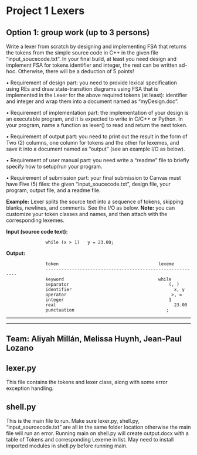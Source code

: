 # Project 1 Lexers


## Option 1: group work (up to 3 persons)  
 
Write a lexer from scratch by designing and implementing FSA that returns the tokens from the simple source code in C++ in the given file “input_soucecode.txt”. In your final build, at least you need design and implement FSA for tokens identifier and integer, the rest can be written ad-hoc. Otherwise, there will be a deduction of 5 points! 
 
• Requirement  of  design  part:  you  need  to  provide  lexical  specification  using  REs  and draw state-transition diagrams using FSA that is implemented in the Lexer for the above required tokens (at least): identifier and integer and wrap them into a document named as 
“myDesign.doc”. 

• Requirement of implementation part: the implementation of your design is an executable program, and it is expected to write in C/C++ or Python. In your program, name a function as lexer() to read and return the next token.   

• Requirement  of  output  part:  you  need  to  print  out  the  result  in  the  form  of  Two  (2) columns,  one  column  for  tokens  and  the  other  for  lexemes,  and  save  it  into  a  document named as “output” (see an example I/O as below). 

• Requirement of user manual part: you need write a “readme” file to briefly specify how to setup/run your program. 

• Requirement  of  submission  part:  your  final  submission  to  Canvas  must  have  Five  (5) files: the given “input_soucecode.txt”, design file, your program, output file, and a readme file. 

**Example:** Lexer splits the source text into a sequence of tokens, skipping blanks, newlines, and comments. See the I/O as below. **Note:** you can customize your token classes and names, and then attach with the corresponding lexemes. 

**Input (source code text):**

                   while (x > 1)   y = 23.00; 
  
**Output:**
 
                   token                                      lexeme
                   -----------------------------------------------------------
                   keyword                                    while 
                   separator                                      (, )            
                   identifier                                       x, y 
                   operator                                        >, = 
                   integer                                        1 
                   real                                             23.00  
                   punctuation                                   ; 

-------------------------------------------------------------------------------
-------------------------------------------------------------------------------

## Team: Aliyah Millán, Melissa Huynh, Jean-Paul Lozano
## lexer.py
This file contains the tokens and lexer class, along with some error exception handling. 

## shell.py
This is the main file to run. 
Make sure lexer.py, shell.py, “input_sourcecode.txt” are all in the same folder location otherwise the main file will run an error. 
Running main on shell.py will create output.docx with a table of Tokens and corresponding Lexeme in list. May need to install imported modules in shell.py before running main.
